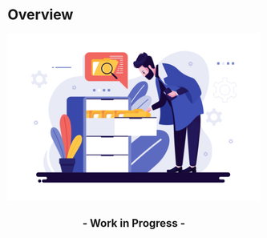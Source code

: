 # Overview

![Work in progress](https://github.com/bennymeg/Butter.MAS.AnimatorWiki/raw/master/resources/general/searching.svg?sanitize=true "Work in progress")

<h2 align=center>- Work in Progress -</h2>